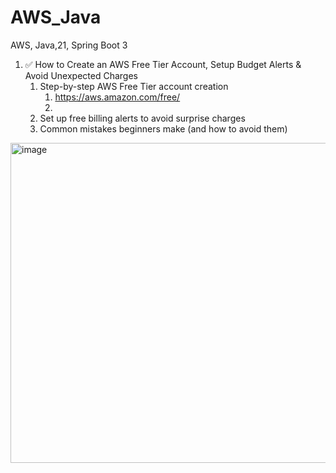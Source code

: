 # AWS_Java
AWS, Java,21, Spring Boot 3

1. ✅ How to Create an AWS Free Tier Account, Setup Budget Alerts & Avoid Unexpected Charges
    1. Step-by-step AWS Free Tier account creation
       1. https://aws.amazon.com/free/
       2. 
    2. Set up free billing alerts to avoid surprise charges
    3. Common mistakes beginners make (and how to avoid them)
<img width="870" height="512" alt="image" src="https://github.com/user-attachments/assets/1a67b769-316c-41c5-9807-bbd3223d7648" />
